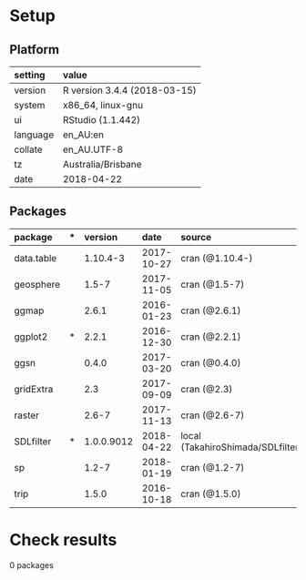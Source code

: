 # Setup

## Platform

|setting  |value                        |
|:--------|:----------------------------|
|version  |R version 3.4.4 (2018-03-15) |
|system   |x86_64, linux-gnu            |
|ui       |RStudio (1.1.442)            |
|language |en_AU:en                     |
|collate  |en_AU.UTF-8                  |
|tz       |Australia/Brisbane           |
|date     |2018-04-22                   |

## Packages

|package    |*  |version    |date       |source                               |
|:----------|:--|:----------|:----------|:------------------------------------|
|data.table |   |1.10.4-3   |2017-10-27 |cran (@1.10.4-)                      |
|geosphere  |   |1.5-7      |2017-11-05 |cran (@1.5-7)                        |
|ggmap      |   |2.6.1      |2016-01-23 |cran (@2.6.1)                        |
|ggplot2    |*  |2.2.1      |2016-12-30 |cran (@2.2.1)                        |
|ggsn       |   |0.4.0      |2017-03-20 |cran (@0.4.0)                        |
|gridExtra  |   |2.3        |2017-09-09 |cran (@2.3)                          |
|raster     |   |2.6-7      |2017-11-13 |cran (@2.6-7)                        |
|SDLfilter  |*  |1.0.0.9012 |2018-04-22 |local (TakahiroShimada/SDLfilter@NA) |
|sp         |   |1.2-7      |2018-01-19 |cran (@1.2-7)                        |
|trip       |   |1.5.0      |2016-10-18 |cran (@1.5.0)                        |

# Check results

0 packages




